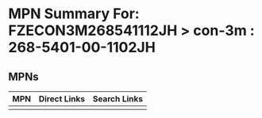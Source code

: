 



# MPN Summary For: FZECON3M268541112JH > con-3m : 268-5401-00-1102JH

## MPNs
  

|MPN|Direct Links|Search Links|
| :--- | :--- | :--- |
||||

